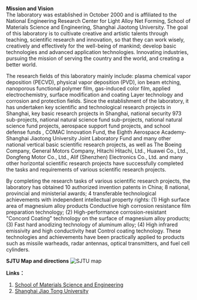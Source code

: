**Mission and Vision**  
The laboratory was established in October 2000 and is affiliated to the National Engineering Research Center for Light Alloy Net Forming, School of Materials Science and Engineering, Shanghai Jiaotong University. The goal of this laboratory is to cultivate creative and artistic talents through teaching, scientific research and innovation, so that they can work wisely, creatively and effectively for the well-being of mankind; develop basic technologies and advanced application technologies. Innovating industries, pursuing the mission of serving the country and the world, and creating a better world.

The research fields of this laboratory mainly include: plasma chemical vapor deposition (PECVD), physical vapor deposition (PVD), ion beam etching, nanoporous functional polymer film, gas-induced color film, applied electrochemistry, surface modification and coating Layer technology and corrosion and protection fields. Since the establishment of the laboratory, it has undertaken key scientific and technological research projects in Shanghai, key basic research projects in Shanghai, national security 973 sub-projects, national natural science fund sub-projects, national natural science fund projects, aerospace support fund projects, and school defense funds , COMAC Innovation Fund, the Eighth Aerospace Academy-Shanghai Jiaotong University Joint Laboratory Fund and many other national vertical basic scientific research projects, as well as The Boeing Company, General Motors Company, Hitachi Hitachi, Ltd., Huawei Co., Ltd., Dongfeng Motor Co., Ltd., Alif (Shenzhen) Electronics Co., Ltd. and many other horizontal scientific research projects have successfully completed the tasks and requirements of various scientific research projects.

By completing the research tasks of various scientific research projects, the laboratory has obtained 10 authorized invention patents in China; 8 national, provincial and ministerial awards; 4 transferable technological achievements with independent intellectual property rights: (1) High surface area of magnesium alloy products Conductive high corrosion resistance film preparation technology; (2) High-performance corrosion-resistant "Concord Coating" technology on the surface of magnesium alloy products; (3) Fast hard anodizing technology of aluminum alloy; (4) High infrared emissivity and high conductivity heat Control coating technology. These technologies and achievements have been practically applied to products such as missile warheads, radar antennas, optical transmitters, and fuel cell cylinders.

**SJTU Map and directions**
![SJTU map](../assets/images/SJTUmap.jpg)
 
**Links：**
1. [School of Materials Science and Engineering](https://smse.sjtu.edu.cn/)
2. [Shanghai Jiao Tong University](https://www.sjtu.edu.cn/)
<!---3. [Cornell University](https://www.cornell.edu/about)--->

